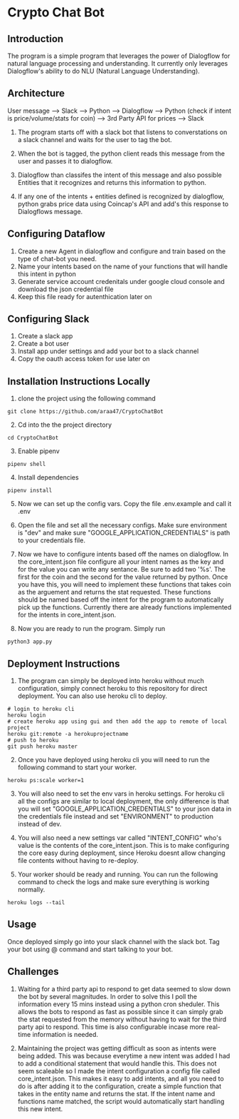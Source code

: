 # Crypto Chat Bot 

## Introduction

The program is a simple program that leverages the power of Dialogflow for natural language processing and understanding. It currently only leverages Dialogflow's ability to do NLU (Natural Language Understanding).  

## Architecture   

User message --> Slack --> Python --> Dialogflow --> Python (check if intent is price/volume/stats for coin) -->  3rd Party API for prices --> Slack 

1) The program starts off with a slack bot that listens to converstations on a slack channel and waits for the user to tag the bot. 

2) When the bot is tagged, the python client reads this message from the user and passes it to dialogflow. 

3) Dialogflow than classifes the intent of this message and also possible Entities that it recognizes and returns this information to python. 

4) If any one of the intents + entities defined is recognized by dialogflow, python grabs price data using Coincap's API and add's this response to Dialogflows message. 

## Configuring Dataflow 

1) Create a new Agent in dialogflow and configure and train based on the type of chat-bot you need. 
2) Name your intents based on the name of your functions that will handle this intent in python 
3) Generate service account credenitals under google cloud console and download the json credential file 
4) Keep this file ready for autenthication later on 

## Configuring Slack 

1) Create a slack app 
2) Create a bot user 
3) Install app under settings and add your bot to a slack channel 	
4) Copy the oauth access token for use later on 

## Installation Instructions Locally

1) clone the project using the following command 
```
git clone https://github.com/araa47/CryptoChatBot
```

2) Cd into the the project directory

```
cd CryptoChatBot 
```

3) Enable pipenv
```
pipenv shell 
```

4) Install dependencies 
```
pipenv install 
```

5) Now we can set up the config vars. Copy the file .env.example and call it .env 

6) Open the file and set all the necessary configs. Make sure environment is "dev" and make sure "GOOGLE_APPLICATION_CREDENTIALS" is path to your credentials file. 

7) Now we have to configure intents based off the names on dialogflow. In the core_intent.json file configure all your intent names as the key and for the value you can write any sentance. Be sure to add two '%s'. The first for the coin and the second for the value returned by python. Once you have this, you will need to implement these functions that takes coin as the arguement and returns the stat requested. These functions should be named based off the intent for the program to automatically pick up the functions. Currently there are already functions implemented for the intents in core_intent.json. 

8) Now you are ready to run the program. Simply run 

```
python3 app.py 
```


## Deployment Instructions 

1) The program can simply be deployed into heroku without much configuration, simply connect heroku to this repository for direct deployment. You can also use heroku cli to deploy. 

```
# login to heroku cli
heroku login 
# create heroku app using gui and then add the app to remote of local project
heroku git:remote -a herokuprojectname
# push to heroku 
git push heroku master 
```

2) Once you have deployed using heroku cli you will need to run the following command to start your worker. 
```
heroku ps:scale worker=1
```

3) You will also need to set the env vars in heroku settings. For heroku cli all the configs are similar to local deployment, the only difference is that you will set "GOOGLE_APPLICATION_CREDENTIALS" to your json data in the credentials file instead and set "ENVIRONMENT" to production instead of dev. 

4) You will also need a new settings var called "INTENT_CONFIG" who's value is the contents of the core_intent.json. This is to make configuring the core easy during deployment, since Heroku doesnt allow changing file contents without having to re-deploy. 


5) Your worker should be ready and running. You can run the following command to check the logs and make sure everything is working normally. 
```
heroku logs --tail
```

## Usage

Once deployed simply go into your slack channel with the slack bot. Tag your bot using @ command and start talking to your bot. 


## Challenges 

1) Waiting for a third party api to respond to get data seemed to slow down the bot by several magnitudes. In order to solve this I poll the information every 15 mins instead using a python cron sheduler. This allows the bots to respond as fast as possible since it can simply grab the stat requested from the memory without having to wait for the third party api to respond. This time is also configurable incase more real-time information is needed. 

2) Maintaining the project was getting difficult as soon as intents were being added. This was because everytime a new intent was added I had to add a conditional statement that would handle this. This does not seem scaleable so I made the intent configuration a config file called core_intent.json. This makes it easy to add intents, and all you need to do is after adding it to the configuration, create a simple function that takes in the entity name and returns the stat. If the intent name and functions name matched, the script would automatically start handling this new intent. 



